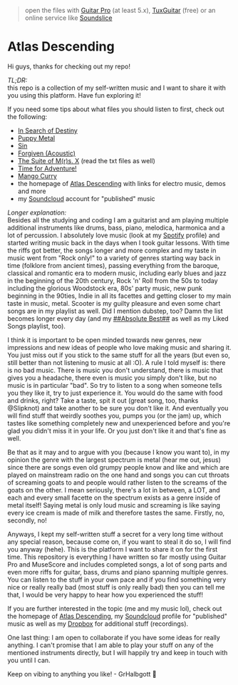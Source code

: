 > open the files with [Guitar Pro](https://www.guitar-pro.com) (at least 5.x), [TuxGuitar](https://sourceforge.net/projects/tuxguitar/) (free) or an online service like [Soundslice](https://www.soundslice.com)

# Atlas Descending

Hi guys, thanks for checking out my repo!

*TL;DR:*  
this repo is a collection of my self-written music and I want to share it with you using this platform. Have fun exploring it!

If you need some tips about what files you should listen to first, check out the following:

- [In Search of Destiny](./Goodies/probably%20finished/In%20Search%20of%20Destiny.gp5)
- [Puppy Metal](./Goodies/probably%20finished/Puppy%20Metal.gp5)
- [Sin](./Goodies/probably%20finished/Sin.gp5)
- [Forgiven (Acoustic)](./Goodies/probably%20finished/Forgiven%20(Acoustic).gp5)
- [The Suite of M(r)s. X](./Goodies/The%20Suite%20of%20M(r)s.%20X/) (read the txt files as well)
- [Time for Adventure!](./Goodies/Songs/Time%20for%20Adventure!.gp5)
- [Mango Curry](./Collec/Riffs/bass/Mango%20Curry.gp5)
- the homepage of [Atlas Descending](https://www.ultimate-guitar.com/u/GrHalbgott) with links for electro music, demos and more
- my [Soundcloud](https://soundcloud.com/grhalbgott) account for "published" music

*Longer explanation:*  
Besides all the studying and coding I am a guitarist and am playing multiple additional instruments like drums, bass, piano, melodica, harmonica and a lot of percussion. I absolutely love music (look at my [Spotify](https://open.spotify.com/user/w2on4iq7y2j9cw928mivcrf9c?si=e2792517e44c4d1e) profile) and started writing music back in the days when I took guitar lessons. With time the riffs got better, the songs longer and more complex and my taste in music went from "Rock only!" to a variety of genres starting way back in time (folklore from ancient times), passing everything from the baroque, classical and romantic era to modern music, including early blues and jazz in the beginning of the 20th century, Rock 'n' Roll from the 50s to today including the glorious Woodstock era, 80s' party music, new punk beginning in the 90ties, Indie in all its facettes and getting closer to my main taste in music, metal. Scooter is my guilty pleasure and even some chart songs are in my playlist as well. Did I mention dubstep, too? Damn the list becomes longer every day (and my [##Absolute Best##](https://open.spotify.com/playlist/07x1lpoI77AKsmWtqJIGaR?si=0081befc9c4a49df) as well as my Liked Songs playlist, too).

I think it is important to be open minded towards new genres, new impressions and new ideas of people who love making music and sharing it. You just miss out if you stick to the same stuff for all the years (but even so, still better than not listening to music at all :O). A rule I told myself is: there is no bad music. There is music you don't understand, there is music that gives you a headache, there even is music you simply don't like, but no music is in particular "bad". So try to listen to a song when someone tells you they like it, try to just experience it. You would do the same with food and drinks, right? Take a taste, spit it out (great song, too, thanks @Slipknot) and take another to be sure you don't like it. And eventually you will find stuff that weirdly soothes you, pumps you (or the jam) up, which tastes like something completely new and unexperienced before and you're glad you didn't miss it in your life. Or you just don't like it and that's fine as well.

Be that as it may and to argue with you (because I know you want to), in my opinion the genre with the largest spectrum is metal (hear me out, jesus) since there are songs even old grumpy people know and like and which are played on mainstream radio on the one hand and songs you can cut throats of screaming goats to and people would rather listen to the screams of the goats on the other. I mean seriously, there's a lot in between, a LOT, and each and every small facette on the spectrum exists as a genre inside of metal itself! Saying metal is only loud music and screaming is like saying every ice cream is made of milk and therefore tastes the same. Firstly, no, secondly, no!

Anyways, I kept my self-written stuff a secret for a very long time without any special reason, because come on, if you want to steal it do so, I will find you anyway (hehe). This is the platform I want to share it on for the first time. This repository is everything I have written so far mostly using Guitar Pro and MuseScore and includes completed songs, a lot of song parts and even more riffs for guitar, bass, drums and piano spanning multiple genres. You can listen to the stuff in your own pace and if you find something very nice or really really bad (most stuff is only really bad) then you can tell me that, I would be very happy to hear how you experienced the stuff!

If you are further interested in the topic (me and my music lol), check out the homepage of [Atlas Descending](https://www.ultimate-guitar.com/u/GrHalbgott), my [Soundcloud](https://soundcloud.com/grhalbgott) profile for "published" music as well as my [Dropbox](https://www.dropbox.com/sh/s8uwrjnbtc8l1b5/AAB25NPUO0aPG_coNLp_veO4a?dl=0) for additional stuff (recordings).

One last thing: I am open to collaborate if you have some ideas for really anything. I can't promise that I am able to play your stuff on any of the mentioned instruments directly, but I will happily try and keep in touch with you until I can.

Keep on vibing to anything you like! - GrHalbgott 🤘
